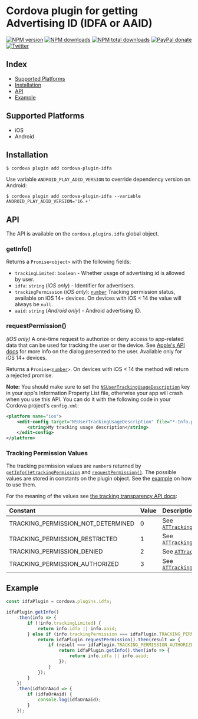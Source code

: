 # Cordova plugin for getting Advertising ID (IDFA or AAID)

[![NPM version][npm-version]][npm-url] [![NPM downloads][npm-downloads]][npm-url] [![NPM total downloads][npm-total-downloads]][npm-url] [![PayPal donate](https://img.shields.io/badge/paypal-donate-ff69b4?logo=paypal)][donate-url] [![Twitter][twitter-follow]][twitter-url]

## Index

<!-- MarkdownTOC levels="2" autolink="true" -->

- [Supported Platforms](#supported-platforms)
- [Installation](#installation)
- [API](#api)
- [Example](#example)

<!-- /MarkdownTOC -->

## Supported Platforms

- iOS
- Android

## Installation

    $ cordova plugin add cordova-plugin-idfa

Use variable `ANDROID_PLAY_ADID_VERSION` to override dependency version on Android:

    $ cordova plugin add cordova-plugin-idfa --variable ANDROID_PLAY_ADID_VERSION='16.+'

## API

The API is available on the `cordova.plugins.idfa` global object.

### getInfo()

Returns a `Promise<object>` with the following fields:

- `trackingLimited`: `boolean` - Whether usage of advertising id is allowed by user.
- `idfa`: `string` (_iOS only_) - Identifier for advertisers.
- `trackingPermission` (_iOS only_): [`number`](#tracking-permission-values)
   Tracking permission status, available on iOS 14+ devices. On devices with iOS < 14 the value will
   always be `null`.
- `aaid`: `string` (_Android only_) - Android advertising ID.

### requestPermission()

_(iOS only)_ A one-time request to authorize or deny access to app-related data that can be used for
tracking the user or the device. See [Apple's API docs][requesttrackingauthorization-api-url]
for more info on the dialog presented to the user. Available only for iOS 14+ devices.

Returns a `Promise<`[`number`](#tracking-permission-values)`>`. On devices
with iOS < 14 the method will return a rejected promise.

**Note:** You should make sure to set the
[`NSUserTrackingUsageDescription`][nsusertrackingusagedescription-api-url] key in your app's
Information Property List file, otherwise your app will crash when you use this API.
You can do it with the following code in your Cordova project's `config.xml`:
```xml
<platform name="ios">
    <edit-config target="NSUserTrackingUsageDescription" file="*-Info.plist" mode="merge">
        <string>My tracking usage description</string>
    </edit-config>
</platform>
```

### Tracking Permission Values

The tracking permission values are `number`s returned by [`getInfo()#trackingPermission`](#getinfo)
and [`requestPermission()`](#requestPermission). The possible values are stored in constants on the
plugin object. See the [example](#example) on how to use them.

For the meaning of the values see [the tracking transparency API docs][authorizationstatus-api-url]:

| Constant                           | Value | Description                                                                                               |
| :--------------------------------- | :---- | :-------------------------------------------------------------------------------------------------------- |
| TRACKING_PERMISSION_NOT_DETERMINED | 0     | See [`ATTrackingManagerAuthorizationStatusNotDetermined`][tracking-manager-status-not-determined-api-url] |
| TRACKING_PERMISSION_RESTRICTED     | 1     | See [`ATTrackingManagerAuthorizationStatusRestricted`][tracking-manager-status-restricted-api-url]        |
| TRACKING_PERMISSION_DENIED         | 2     | See [`ATTrackingManagerAuthorizationStatusDenied`][tracking-manager-status-denied-api-url]                |
| TRACKING_PERMISSION_AUTHORIZED     | 3     | See [`ATTrackingManagerAuthorizationStatusAuthorized`][tracking-manager-status-authorized-api-url]        |

## Example

```js
const idfaPlugin = cordova.plugins.idfa;

idfaPlugin.getInfo()
    .then(info => {
        if (!info.trackingLimited) {
            return info.idfa || info.aaid;
        } else if (info.trackingPermission === idfaPlugin.TRACKING_PERMISSION_NOT_DETERMINED) {
            return idfaPlugin.requestPermission().then(result => {
                if (result === idfaPlugin.TRACKING_PERMISSION_AUTHORIZED) {
                    return idfaPlugin.getInfo().then(info => {
                        return info.idfa || info.aaid;
                    });
                }
            });
        }
    })
    .then(idfaOrAaid => {
        if (idfaOrAaid) {
            console.log(idfaOrAaid);
        }
    });
```

[npm-url]: https://www.npmjs.com/package/cordova-plugin-idfa
[npm-version]: https://img.shields.io/npm/v/cordova-plugin-idfa.svg
[npm-downloads]: https://img.shields.io/npm/dm/cordova-plugin-idfa.svg
[npm-total-downloads]: https://img.shields.io/npm/dt/cordova-plugin-idfa.svg?label=total+downloads
[twitter-url]: https://twitter.com/chemerisuk
[twitter-follow]: https://img.shields.io/twitter/follow/chemerisuk.svg?style=social&label=Follow%20me
[donate-url]: https://www.paypal.com/cgi-bin/webscr?cmd=_s-xclick&hosted_button_id=E62XVSR3XUGDE&source=url
[authorizationstatus-api-url]: https://developer.apple.com/documentation/apptrackingtransparency/attrackingmanagerauthorizationstatus
[requesttrackingauthorization-api-url]: https://developer.apple.com/documentation/apptrackingtransparency/attrackingmanager/3547037-requesttrackingauthorization
[nsusertrackingusagedescription-api-url]: https://developer.apple.com/documentation/bundleresources/information_property_list/nsusertrackingusagedescription
[tracking-manager-status-not-determined-api-url]: https://developer.apple.com/documentation/apptrackingtransparency/attrackingmanagerauthorizationstatus/attrackingmanagerauthorizationstatusnotdetermined
[tracking-manager-status-restricted-api-url]: https://developer.apple.com/documentation/apptrackingtransparency/attrackingmanagerauthorizationstatus/attrackingmanagerauthorizationstatusrestricted
[tracking-manager-status-denied-api-url]: https://developer.apple.com/documentation/apptrackingtransparency/attrackingmanagerauthorizationstatus/attrackingmanagerauthorizationstatusdenied
[tracking-manager-status-authorized-api-url]: https://developer.apple.com/documentation/apptrackingtransparency/attrackingmanagerauthorizationstatus/attrackingmanagerauthorizationstatusauthorized
